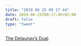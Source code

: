 ```yaml
---
title: "2019 06 25 09 17 44"
date: 2019-06-25T09:17:45+02:00
draft: false
type: "tweet"
---
```

[The Delaunay’s Dual](https://observablehq.com/@mbostock/the-delaunays-dual).
